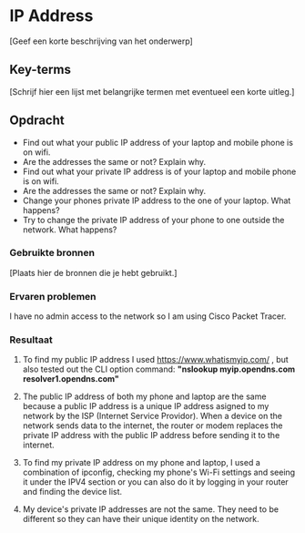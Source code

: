 # IP Address
[Geef een korte beschrijving van het onderwerp]

## Key-terms
[Schrijf hier een lijst met belangrijke termen met eventueel een korte uitleg.]

## Opdracht
- Find out what your public IP address of your laptop and mobile phone is on wifi.
- Are the addresses the same or not? Explain why.
- Find out what your private IP address is of your laptop and mobile phone is on wifi.
- Are the addresses the same or not? Explain why.
- Change your phones private IP address to the one of your laptop. What happens?
- Try to change the private IP address of your phone to one outside the network. What happens?

### Gebruikte bronnen
[Plaats hier de bronnen die je hebt gebruikt.]

### Ervaren problemen
I have no admin access to the network so I am using Cisco Packet Tracer.

### Resultaat
1. To find my public IP address I used https://www.whatismyip.com/ , but also tested out the CLI option command: **"nslookup myip.opendns.com resolver1.opendns.com"**

2. The public IP address of both my phone and laptop are the same because a public IP address is a unique IP address asigned to my network by the ISP (Internet Service Providor). When a device on the network sends data to the internet, the router or modem replaces the private IP address with the public IP address before sending it to the internet.

3. To find my private IP address on my phone and laptop, I used a combination of ipconfig, checking my phone's Wi-Fi settings and seeing it under the IPV4 section or you can also do it by logging in your router and finding the device list.

4. My device's private IP addresses are not the same. They need to be different so they can have their unique identity on the network. 







